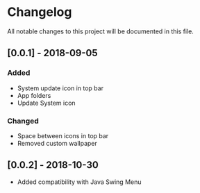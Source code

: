 # Changelog
All notable changes to this project will be documented in this file.

## [0.0.1] - 2018-09-05
### Added
- System update icon in top bar
- App folders 
- Update System icon

### Changed
- Space between icons in top bar
- Removed custom wallpaper

## [0.0.2] - 2018-10-30
- Added compatibility with Java Swing Menu 
